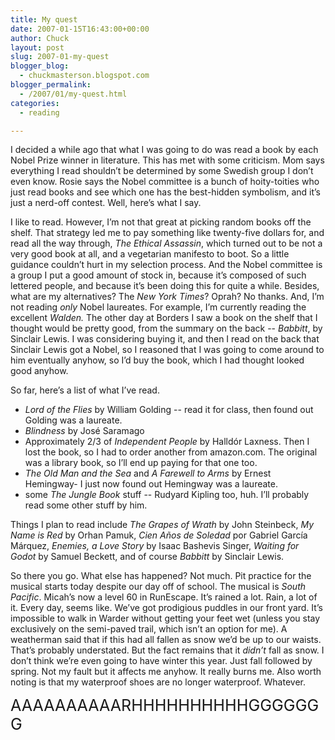 ```yaml
---
title: My quest
date: 2007-01-15T16:43:00+00:00
author: Chuck
layout: post
slug: 2007-01-my-quest
blogger_blog:
  - chuckmasterson.blogspot.com
blogger_permalink:
  - /2007/01/my-quest.html
categories:
  - reading

---
```

I decided a while ago that what I was going to do was read a book by each Nobel
Prize winner in literature. This has met with some criticism. Mom says
everything I read shouldn’t be determined by some Swedish group I don’t even
know. Rosie says the Nobel committee is a bunch of hoity-toities who just read
books and see which one has the best-hidden symbolism, and it’s just a nerd-off
contest. Well, here’s what I say.

I like to read. However, I’m not that great at picking random books off the
shelf. That strategy led me to pay something like twenty-five dollars for, and
read all the way through, _The Ethical Assassin_, which turned out to be not a
very good book at all, and a vegetarian manifesto to boot. So a little guidance
couldn’t hurt in my selection process. And the Nobel committee is a group I put
a good amount of stock in, because it’s composed of such lettered people, and
because it’s been doing this for quite a while. Besides, what are my
alternatives? The _New York Times_? Oprah? No thanks. And, I’m not reading
_only_ Nobel laureates. For example, I’m currently reading the excellent
_Walden._ The other day at Borders I saw a book on the shelf that I thought
would be pretty good, from the summary on the back -- _Babbitt_, by Sinclair
Lewis. I was considering buying it, and then I read on the back that Sinclair
Lewis got a Nobel, so I reasoned that I was going to come around to him
eventually anyhow, so I’d buy the book, which I had thought looked good anyhow.  

So far, here’s a list of what I’ve read.
- _Lord of the Flies_ by William Golding -- read it for class, then found out
  Golding was a laureate.
- _Blindness_ by José Saramago
- Approximately 2/3 of _Independent People_ by Halldór Laxness. Then I lost the
  book, so I had to order another from amazon.com. The original was a library
  book, so I’ll end up paying for that one too.
- _The Old Man and the Sea_ and _A Farewell to Arms_ by Ernest Hemingway- I
  just now found out Hemingway was a laureate.
- some _The Jungle Book_ stuff -- Rudyard Kipling too, huh. I’ll probably read
  some other stuff by him. 

Things I plan to read include _The Grapes of Wrath_ by John Steinbeck, _My Name
is Red_ by Orhan Pamuk, _Cien Años de Soledad_ por Gabriel García Márquez,
_Enemies, a Love Story_ by Isaac Bashevis Singer, _Waiting for Godot_ by Samuel
Beckett, and of course _Babbitt_ by Sinclair Lewis. 

So there you go. What else has happened? Not much. Pit practice for the musical
starts today despite our day off of school. The musical is _South Pacific_.
Micah’s now a level 60 in RunEscape. It’s rained a lot. Rain, a lot of it.
Every day, seems like. We’ve got prodigious puddles in our front yard. It’s
impossible to walk in Warder without getting your feet wet (unless you stay
exclusively on the semi-paved trail, which isn’t an option for me). A
weatherman said that if this had all fallen as snow we’d be up to our waists.
That’s probably understated. But the fact remains that it _didn’t_ fall as
snow. I don’t think we’re even going to have winter this year. Just fall
followed by spring. Not my fault but it affects me anyhow. It really burns me.
Also worth noting is that my waterproof shoes are no longer waterproof.
Whatever.

<span style="font-size:180%;">AAAAAAAAAARHHHHHHHHHHGGGGGGG</span>
